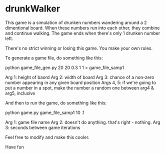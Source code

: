 drunkWalker
===========

This game is a simulation of drunken numbers wandering around a 2 dimentional board. When these numbers run into each other, they combine and continue walking. The game ends when there's only 1 drunken number left.

There's no strict winning or losing this game. You make your own rules. 

To generate a game file, do something like this:

python game_file_gen.py 20 20 0.3 1 1 > game_file_samp1

  Arg 1: height of baord
  Arg 2: width of board
  Arg 3: chance of a non-zero number appearing in any given board position
  Args 4, 5: if we're going to put a number in a spot, make the number a random one between arg4 & arg5, inclusive

And then to run the game, do something like this:

python game.py game_file_samp1 10 .1

  Arg 1: game file name
  Arg 2: doesn't do anything. that's right - nothing.
  Arg 3: seconds between game iterations
  
Feel free to modify and make this cooler.

Have fun
